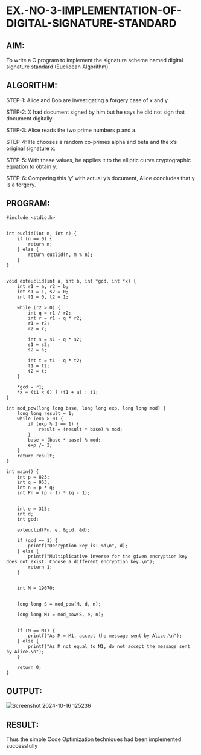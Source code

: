 # EX.-NO-3-IMPLEMENTATION-OF-DIGITAL-SIGNATURE-STANDARD

## AIM:
To write a C program to implement the signature scheme named digital signature
standard (Euclidean Algorithm).

## ALGORITHM:

  STEP-1: Alice and Bob are investigating a forgery case of x and y.
  
  STEP-2: X had document signed by him but he says he did not sign that document digitally.
  
  STEP-3: Alice reads the two prime numbers p and a.
  
  STEP-4: He chooses a random co-primes alpha and beta and the x’s original signature x.
  
  STEP-5: With these values, he applies it to the elliptic curve cryptographic equation to obtain y.
  
  STEP-6: Comparing this ‘y’ with actual y’s document, Alice concludes that y is a forgery.

## PROGRAM:
```
#include <stdio.h>


int euclid(int m, int n) {
    if (n == 0) {
        return m;
    } else {
        return euclid(n, m % n);
    }
}


void exteuclid(int a, int b, int *gcd, int *x) {
    int r1 = a, r2 = b;
    int s1 = 1, s2 = 0;
    int t1 = 0, t2 = 1;

    while (r2 > 0) {
        int q = r1 / r2;
        int r = r1 - q * r2;
        r1 = r2;
        r2 = r;

        int s = s1 - q * s2;
        s1 = s2;
        s2 = s;

        int t = t1 - q * t2;
        t1 = t2;
        t2 = t;
    }

    *gcd = r1;
    *x = (t1 < 0) ? (t1 + a) : t1; 
}

int mod_pow(long long base, long long exp, long long mod) {
    long long result = 1;
    while (exp > 0) {
        if (exp % 2 == 1) { 
            result = (result * base) % mod;
        }
        base = (base * base) % mod;
        exp /= 2;
    }
    return result;
}

int main() {
    int p = 823;
    int q = 953;
    int n = p * q;
    int Pn = (p - 1) * (q - 1);

   
    int e = 313; 
    int d;
    int gcd;

    exteuclid(Pn, e, &gcd, &d);
    
    if (gcd == 1) {
        printf("Decryption key is: %d\n", d);
    } else {
        printf("Multiplicative inverse for the given encryption key does not exist. Choose a different encryption key.\n");
        return 1; 
    }

   
    int M = 19070;

   
    long long S = mod_pow(M, d, n); 

    long long M1 = mod_pow(S, e, n); 

 
    if (M == M1) {
        printf("As M = M1, accept the message sent by Alice.\n");
    } else {
        printf("As M not equal to M1, do not accept the message sent by Alice.\n");
    }

    return 0;
}
```

## OUTPUT:
![Screenshot 2024-10-16 125236](https://github.com/user-attachments/assets/1d50b2f9-32f8-4376-8e86-c0e3c7942518)

## RESULT:
  Thus the simple Code Optimization techniques had been implemented successfully
